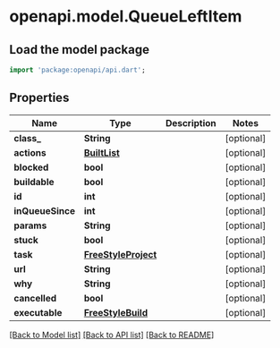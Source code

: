 # openapi.model.QueueLeftItem

## Load the model package
```dart
import 'package:openapi/api.dart';
```

## Properties
Name | Type | Description | Notes
------------ | ------------- | ------------- | -------------
**class_** | **String** |  | [optional] 
**actions** | [**BuiltList<CauseAction>**](CauseAction.md) |  | [optional] 
**blocked** | **bool** |  | [optional] 
**buildable** | **bool** |  | [optional] 
**id** | **int** |  | [optional] 
**inQueueSince** | **int** |  | [optional] 
**params** | **String** |  | [optional] 
**stuck** | **bool** |  | [optional] 
**task** | [**FreeStyleProject**](FreeStyleProject.md) |  | [optional] 
**url** | **String** |  | [optional] 
**why** | **String** |  | [optional] 
**cancelled** | **bool** |  | [optional] 
**executable** | [**FreeStyleBuild**](FreeStyleBuild.md) |  | [optional] 

[[Back to Model list]](../README.md#documentation-for-models) [[Back to API list]](../README.md#documentation-for-api-endpoints) [[Back to README]](../README.md)


